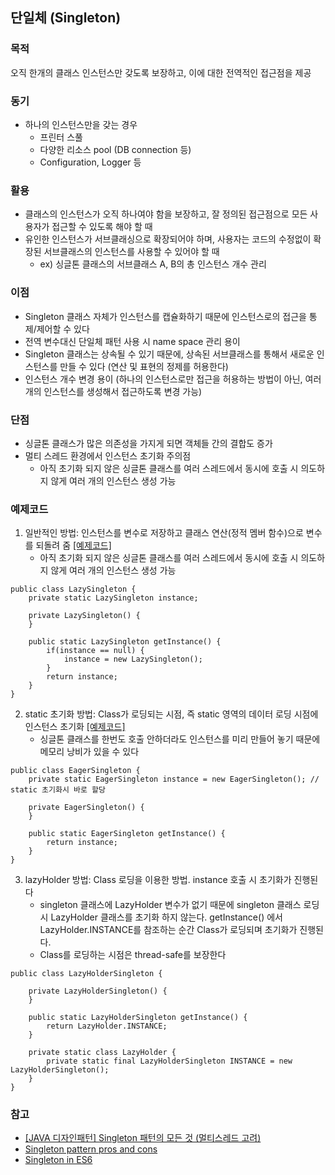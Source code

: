 ## 단일체 (Singleton)

### 목적
오직 한개의 클래스 인스턴스만 갖도록 보장하고, 이에 대한 전역적인 접근점을 제공

### 동기
- 하나의 인스턴스만을 갖는 경우
  - 프린터 스풀
  - 다양한 리소스 pool (DB connection 등)
  - Configuration, Logger 등

### 활용
- 클래스의 인스턴스가 오직 하나여야 함을 보장하고, 잘 정의된 접근점으로 모든 사용자가 접근할 수 있도록 해야 할 때
- 유인한 인스턴스가 서브클래싱으로 확장되어야 하며, 사용자는 코드의 수정없이 확장된 서브클래스의 인스턴스를 사용할 수 있어야 할 때
  - ex) 싱글톤 클래스의 서브클래스 A, B의 총 인스턴스 개수 관리

### 이점
- Singleton 클래스 자체가 인스턴스를 캡슐화하기 때문에 인스턴스로의 접근을 통제/제어할 수 있다
- 전역 변수대신 단일체 패턴 사용 시 name space 관리 용이
- Singleton 클래스는 상속될 수 있기 때문에, 상속된 서브클래스를 통해서 새로운 인스턴스를 만들 수 있다 (연산 및 표현의 정제를 허용한다)
- 인스턴스 개수 변경 용이 (하나의 인스턴스로만 접근을 허용하는 방법이 아닌, 여러 개의 인스턴스를 생성해서 접근하도록 변경 가능)

### 단점
- 싱글톤 클래스가 많은 의존성을 가지게 되면 객체들 간의 결합도 증가
- 멀티 스레드 환경에서 인스턴스 초기화 주의점
  - 아직 초기화 되지 않은 싱글톤 클래스를 여러 스레드에서 동시에 호출 시 의도하지 않게 여러 개의 인스턴스 생성 가능

### 예제코드
1. 일반적인 방법: 인스턴스를 변수로 저장하고 클래스 연산(정적 멤버 함수)으로 변수를 되돌려 줌 [[예제코드]](https://github.com/Hyunhoo-Kwon/DesignPatterens/blob/master/src/main/java/chapter03/singleton/LazySingleton.java)
    - 아직 초기화 되지 않은 싱글톤 클래스를 여러 스레드에서 동시에 호출 시 의도하지 않게 여러 개의 인스턴스 생성 가능
```
public class LazySingleton {
    private static LazySingleton instance;

    private LazySingleton() {
    }

    public static LazySingleton getInstance() {
        if(instance == null) {
            instance = new LazySingleton();
        }
        return instance;
    }
}
```

2. static 초기화 방법: Class가 로딩되는 시점, 즉 static 영역의 데이터 로딩 시점에 인스턴스 초기화 [[예제코드]](https://github.com/Hyunhoo-Kwon/DesignPatterens/blob/master/src/main/java/chapter03/singleton/EagerSingleton.java)
    - 싱글톤 클래스를 한번도 호출 안하더라도 인스턴스를 미리 만들어 놓기 때문에 메모리 낭비가 있을 수 있다
```
public class EagerSingleton {
    private static EagerSingleton instance = new EagerSingleton(); // static 초기화시 바로 할당
    
    private EagerSingleton() {
    }

    public static EagerSingleton getInstance() {
        return instance;
    }
}
```

3. lazyHolder 방법: Class 로딩을 이용한 방법. instance 호출 시 초기화가 진행된다
    - singleton 클래스에 LazyHolder 변수가 없기 때문에 singleton 클래스 로딩 시 LazyHolder 클래스를 초기화 하지 않는다. getInstance() 에서 LazyHolder.INSTANCE를 참조하는 순간 Class가 로딩되며 초기화가 진행된다.
    - Class를 로딩하는 시점은 thread-safe를 보장한다
```
public class LazyHolderSingleton {

    private LazyHolderSingleton() {
    }

    public static LazyHolderSingleton getInstance() {
        return LazyHolder.INSTANCE;
    }

    private static class LazyHolder {
        private static final LazyHolderSingleton INSTANCE = new LazyHolderSingleton();
    }
}
```

### 참고
- [[JAVA 디자인패턴] Singleton 패턴의 모든 것 (멀티스레드 고려)](https://javaplant.tistory.com/21)
- [Singleton pattern pros and cons](https://medium.freecodecamp.org/singleton-design-pattern-pros-and-cons-e10f98e23d63)
- [Singleton in ES6](https://medium.com/@dmnsgn/singleton-pattern-in-es6-d2d021d150ae)

